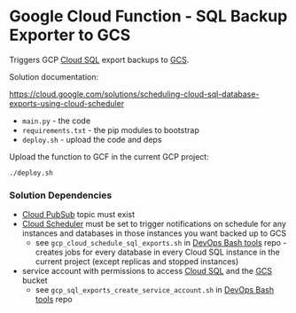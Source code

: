 Google Cloud Function - SQL Backup Exporter to GCS
=====================

Triggers GCP [Cloud SQL](https://cloud.google.com/sql) export backups to [GCS](https://cloud.google.com/storage).

Solution documentation:

https://cloud.google.com/solutions/scheduling-cloud-sql-database-exports-using-cloud-scheduler

- `main.py` - the code
- `requirements.txt` - the pip modules to bootstrap
- `deploy.sh` - upload the code and deps

Upload the function to GCF in the current GCP project:

```
./deploy.sh
```

### Solution Dependencies

- [Cloud PubSub](https://cloud.google.com/pubsub) topic must exist
- [Cloud Scheduler](https://cloud.google.com/scheduler) must be set to trigger notifications on schedule for any instances and databases in those instances you want backed up to GCS
  - see `gcp_cloud_schedule_sql_exports.sh` in [DevOps Bash tools](https://github.com/HariSekhon/DevOps-Bash-tools/) repo - creates jobs for every database in every Cloud SQL instance in the current project (except replicas and stopped instances)
- service account with permissions to access [Cloud SQL](https://cloud.google.com/sql) and the [GCS](https://cloud.google.com/storage) bucket
  - see `gcp_sql_exports_create_service_account.sh` in [DevOps Bash tools](https://github.com/HariSekhon/DevOps-Bash-tools/) repo
